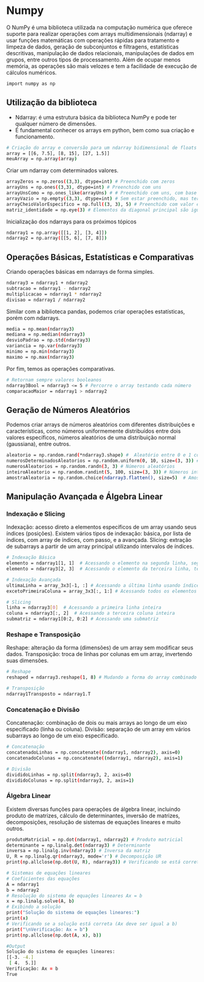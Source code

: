 # Numpy

O NumPy é uma biblioteca utilizada na computação numérica que oferece suporte para realizar operações com arrays multidimensionais (ndarray) e usar funções matemáticas com operações rápidas para tratamento e limpeza de dados, geração de subconjuntos e filtragens, estatísticas descritivas, manipulação de dados relacionais, manipulações de dados em grupos, entre outros tipos de processamento. Além de ocupar menos memória, as operações são mais velozes e tem a facilidade de execução de cálculos numéricos.

```sh
import numpy as np
```

## Utilização da biblioteca

- Ndarray: é uma estrutura básica da biblioteca NumPy e pode ter qualquer número de dimensões.
- É fundamental conhecer os arrays em python, bem como sua criação e funcionamento.

```sh
# Criação do array e conversão para um ndarray bidimensional de floats
array = [[6, 7.5], [8, 15], [27, 1.5]]
meuArray = np.array(array)
```

Criar um ndarray com determinados valores.

```sh
arrayZeros = np.zeros((3,3), dtype=int) # Preenchido com zeros
arrayUns = np.ones((3,3), dtype=int) # Preenchido com uns
arrayUnsComo = np.ones_like(arrayUns) # # Preenchido com uns, com base nas dimensões do arrayUns
arrayVazio = np.empty((3,3), dtype=int) # Sem estar preenchido, mas terá lixo de memória
arrayCheioValorEspecifico = np.full((3, 3), 5) # Preenchido com valor específico, no caso 5
matriz_identidade = np.eye(3) # Elementos da diagonal principal são iguais a 1 e todos os outros são iguais a 0.
```

Inicialização dos ndarrays para os próximos tópicos

```sh
ndarray1 = np.array([[1, 2], [3, 4]])
ndarray2 = np.array([[5, 6], [7, 8]])
```

## Operações Básicas, Estatísticas e Comparativas

Criando operações básicas em ndarrays de forma simples.

```sh
ndarray3 = ndarray1 + ndarray2
subtracao = ndarray1 - ndarray2
multiplicacao = ndarray1 * ndarray2
divisao = ndarray1 / ndarray2
```

 Similar com a biblioteca pandas, podemos criar operações estatísticas, porém com ndarrays.

```sh
media = np.mean(ndarray3)
mediana = np.median(ndarray3)
desvioPadrao = np.std(ndarray3)
variancia = np.var(ndarray3)
minimo = np.min(ndarray3)
maximo = np.max(ndarray3)
```

Por fim, temos as operações comparativas.

```sh
# Retornam sempre valores booleanos
ndarray3Bool = ndarray3 <= 5 # Percorre o array testando cada número
comparacaoMaior = ndarray1 > ndarray2
```

## Geração de Números Aleatórios

Podemos criar arrays de números aleatórios com diferentes distribuições e características, como números uniformemente distribuídos entre dois valores específicos, números aleatórios de uma distribuição normal (gaussiana), entre outros.

```sh
aleatorio = np.random.rand(*ndarray3.shape) #  Aleatório entre 0 e 1 com a mesma forma do 'ndarray1'
numerosDeterminadosAleatorios = np.random.uniform(0, 10, size=(3, 3)) # Números entre 0 e 10
numerosAleatorios = np.random.randn(3, 3) # Números aleatórios
inteiroAleatorio = np.random.randint(5, 100, size=(3, 3)) # Números inteiros entre 5 e 100
amostraAleatoria = np.random.choice(ndarray3.flatten(), size=5)  # Amostra aleatória com 5 elementos do 'ndarray3'
```

## Manipulação Avançada e Álgebra Linear

### Indexação e Slicing

Indexação: acesso direto a elementos específicos de um array usando seus índices (posições). Existem vários tipos de indexação: básica, por lista de índices, com array de índices, com passo, e a avançada.
Slicing: extração de subarrays a partir de um array principal utilizando intervalos de índices.

```sh
# Indexação Básica
elemento = ndarray1[1, 1]  # Acessando o elemento na segunda linha, segunda coluna
elemento = ndarray3[2, 3]  # Acessando o elemento da terceira linha, terceira coluna

# Indexação Avançada
ultimaLinha = array_3x3[-1, :] # Acessando a última linha usando índices negativos
excetoPrimeiraColuna = array_3x3[:, 1:] # Acessando todos os elementos exceto a primeira coluna

# Slicing
linha = ndarray3[0]  # Acessando a primeira linha inteira
coluna = ndarray3[:, 2]  # Acessando a terceira coluna inteira
submatriz = ndarray1[0:2, 0:2] # Acessando uma submatriz
```

### Reshape e Transposição

Reshape: alteração da forma (dimensões) de um array sem modificar seus dados.
Transposição: troca de linhas por colunas em um array, invertendo suas dimensões.

```sh
# Reshape
reshaped = ndarray3.reshape(1, 8) # Mudando a forma do array combinado para 1x8

# Transposição
ndarray1Transposto = ndarray1.T
```

### Concatenação e Divisão

Concatenação: combinação de dois ou mais arrays ao longo de um eixo especificado (linha ou coluna).
Divisão: separação de um array em vários subarrays ao longo de um eixo especificado.

```sh
# Concatenação
concatenadoLinhas = np.concatenate((ndarray1, ndarray2), axis=0)
concatenadoColunas = np.concatenate((ndarray1, ndarray2), axis=1)

# Divisão
divididoLinhas = np.split(ndarray3, 2, axis=0)
divididoColunas = np.split(ndarray3, 2, axis=1)
```

### Álgebra Linear

Existem diversas funções para operações de álgebra linear, incluindo produto de matrizes, cálculo de determinantes, inversão de matrizes, decomposições, resolução de sistemas de equações lineares e muito outros.

```sh
produtoMatricial = np.dot(ndarray1, ndarray2) # Produto matricial
determinante = np.linalg.det(ndarray3) # Determinante
inversa = np.linalg.inv(ndarray3) # Inversa da matriz
U, R = np.linalg.qr(ndarray3, mode='r') # Decomposição UR
print(np.allclose(np.dot(U, R), ndarray3)) # Verificando se está correta (U * R deve ser igual a ndarray3)

# Sistemas de equações lineares
# Coeficientes das equações
A = ndarray1 
b = ndarray2
# Resolução do sistema de equações lineares Ax = b
x = np.linalg.solve(A, b)
# Exibindo a solução
print("Solução do sistema de equações lineares:")
print(x)
# Verificando se a solução está correta (Ax deve ser igual a b)
print("\nVerificação: Ax = b")
print(np.allclose(np.dot(A, x), b))

#Output
Solução do sistema de equações lineares:
[[-3. -4.]
 [ 4.  5.]]
Verificação: Ax = b
True
```